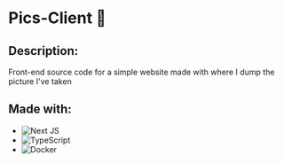 # Pics-Client 📸

## Description:
Front-end source code for a simple website made with where I dump the picture I've taken

## Made with:
* ![Next JS](https://img.shields.io/badge/Next-black?style=for-the-badge&logo=next.js&logoColor=white)
* ![TypeScript](https://img.shields.io/badge/typescript-%23007ACC.svg?style=for-the-badge&logo=typescript&logoColor=white)
* ![Docker](https://img.shields.io/badge/docker-%230db7ed.svg?style=for-the-badge&logo=docker&logoColor=white)

